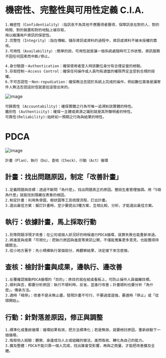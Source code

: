 # 機密性、完整性與可用性定義 C.I.A.
```
1.機密性（Confidentiality）:指訊息不為其他不應獲得者獲得，保障訊息在對的人、對的時間、對的裝置和對的地點上被存取，
用以維護用戶資訊的保密性。
2.完整性（Integrity）:指在傳輸、儲存資訊或資料的過程中，資訊或資料不被未授權的篡改。
3.可用性（Availability）:簡單的說，可用性就是讓一個系統處隨時可工作狀態，資訊服務不因任何因素而中斷/停止。
```
```
4.身分驗證－Authentication：確保使用者登入時該數位身分有合理妥當的檢驗。
5.存取控制－Access Control：確保任何操作或人員均有適當的權限界定且受到合規的授權。
6.不可否認性－Non-repudiation：確保無法否認於系統上完成的操作，例如數位簽章是讓寄件人無法否認這封信就是從這發出來的。
```
![image](https://user-images.githubusercontent.com/71476327/195838473-1c1f9eae-b0ac-40c7-af36-cba012790a2b.png)
```
可歸責性 (Accountability)：確保實體之行為可唯一追溯到該實體的特性。
鑑別性 (Authenticity)：確保一主體或資源之識別就是其所聲明者的特性。
可靠性(Reliability):始終如一預期之行為與結果的特性。
```
# PDCA
![image](https://user-images.githubusercontent.com/71476327/195840106-8aec3140-f700-4a33-afeb-e45a4a23267e.png)
```
計畫（Plan）、執行（Do）、查核（Check）、行動（Act）循環
```
## 計畫：找出問題原因，制定「改善計畫」
```
1.定義問題與目標：透過不斷問「為什麼」，找出問題真正的原因。豐田生產管理強調。用「5個為什麼」就能找到隱藏在表象的根因。
2.制定計畫：利用魚骨圖、樹狀圖等工具梳理流程，訂出計畫。
3.選出最佳方案：擬訂計畫時，至少要提出3種方案，互相比較、分析，才能選出最佳方案。
```
## 執行：依據計畫，馬上採取行動
```
1.別等問題浮現才改善：在公司或個人狀況好的時候進行PDCA循環，就算失敗也能重新來過。
2.將進度與成果「可視化」：把執行原因與進度等資訊公開，不僅能蒐集更多意見，也能獲得持續關注。
3.從小地方著手：先小規模執行某個部分，再觀察結果，決定接下來怎麼做。
```
## 查核：檢討計畫與成果，邊執行、邊改善
```
1.反覆確認推動PDCA循環的「目的」：將目的寫在紙或看板上，可防止操作人員偏離目標。
2.順利與否，都要分析原因：執行不順利時，反省，並進行改善；計畫順利也要分析「為什麼」，傳承方法。
3.適時「喊停」：改善不是永無止盡，發現計畫不可行，不要過度逞強，要適時「停止」或「從頭開始」。
```
## 行動：針對落差原因，修正與調整
```
1.標準化或重啟循環：循環如果有效，把方法標準化；若是無效，就要檢討原因，重新啟動下一個循環。
2.吸取他人經驗：觀察、身邊成功人士或組織的做法，進而吸收、轉化為自己的能力。
3.擴及整體：PDCA不能只靠一個人完成，找出誰會受影響，再與之商量，才能把改善擴及全體。
```
